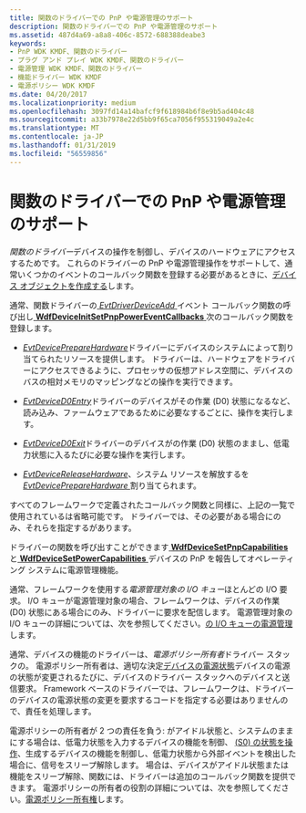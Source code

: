 ```yaml
---
title: 関数のドライバーでの PnP や電源管理のサポート
description: 関数のドライバーでの PnP や電源管理のサポート
ms.assetid: 487d4a69-a8a8-406c-8572-688388deabe3
keywords:
- PnP WDK KMDF、関数のドライバー
- プラグ アンド プレイ WDK KMDF、関数のドライバー
- 電源管理 WDK KMDF、関数のドライバー
- 機能ドライバー WDK KMDF
- 電源ポリシー WDK KMDF
ms.date: 04/20/2017
ms.localizationpriority: medium
ms.openlocfilehash: 3097fd14a14bafcf9f618984b6f8e9b5ad404c48
ms.sourcegitcommit: a33b7978e22d5bb9f65ca7056f955319049a2e4c
ms.translationtype: MT
ms.contentlocale: ja-JP
ms.lasthandoff: 01/31/2019
ms.locfileid: "56559856"
---
```

# <a name="supporting-pnp-and-power-management-in-function-drivers"></a>関数のドライバーでの PnP や電源管理のサポート


*関数のドライバー*デバイスの操作を制御し、デバイスのハードウェアにアクセスするためです。 これらのドライバーの PnP や電源管理操作をサポートして、通常いくつかのイベントのコールバック関数を登録する必要があるときに、[デバイス オブジェクトを作成する](creating-a-framework-device-object.md)します。

通常、関数ドライバーの[ *EvtDriverDeviceAdd* ](https://msdn.microsoft.com/library/windows/hardware/ff541693)イベント コールバック関数の呼び出し[ **WdfDeviceInitSetPnpPowerEventCallbacks** ](https://msdn.microsoft.com/library/windows/hardware/ff546135)次のコールバック関数を登録します。

-   [*EvtDevicePrepareHardware*](https://msdn.microsoft.com/library/windows/hardware/ff540880)ドライバーにデバイスのシステムによって割り当てられたリソースを提供します。 ドライバーは、ハードウェアをドライバーにアクセスできるように、プロセッサの仮想アドレス空間に、デバイスのバスの相対メモリのマッピングなどの操作を実行できます。

-   [*EvtDeviceD0Entry*](https://msdn.microsoft.com/library/windows/hardware/ff540848)ドライバーのデバイスがその作業 (D0) 状態になるなど、読み込み、ファームウェアであるために必要なするごとに、操作を実行します。

-   [*EvtDeviceD0Exit*](https://msdn.microsoft.com/library/windows/hardware/ff540855)ドライバーのデバイスがの作業 (D0) 状態のままし、低電力状態に入るたびに必要な操作を実行します。

-   [*EvtDeviceReleaseHardware*](https://msdn.microsoft.com/library/windows/hardware/ff540890)、システム リソースを解放するを[ *EvtDevicePrepareHardware* ](https://msdn.microsoft.com/library/windows/hardware/ff540880)割り当てられます。

すべてのフレームワークで定義されたコールバック関数と同様に、上記の一覧で使用されているは省略可能です。 ドライバーでは、その必要がある場合にのみ、それらを指定するがあります。

ドライバーの関数を呼び出すことができます[ **WdfDeviceSetPnpCapabilities** ](https://msdn.microsoft.com/library/windows/hardware/ff546898)と[ **WdfDeviceSetPowerCapabilities** ](https://msdn.microsoft.com/library/windows/hardware/ff546901)デバイスの PnP を報告してオペレーティング システムに電源管理機能。

通常、フレームワークを使用する*電源管理対象の I/O キュー*ほとんどの I/O 要求。 I/O キューが電源管理対象の場合、フレームワークは、デバイスの作業 (D0) 状態にある場合にのみ、ドライバーに要求を配信します。 電源管理対象の I/O キューの詳細については、次を参照してください。[の I/O キューの電源管理](power-management-for-i-o-queues.md)します。

通常、デバイスの機能のドライバーは、*電源ポリシー所有者*ドライバー スタックの。 電源ポリシー所有者は、適切な決定[デバイスの電源状態](https://msdn.microsoft.com/library/windows/hardware/ff543162)デバイスの電源の状態が変更されるたびに、デバイスのドライバー スタックへのデバイスと送信要求。 Framework ベースのドライバーでは、フレームワークは、ドライバーのデバイスの電源状態の変更を要求するコードを指定する必要はありませんので、責任を処理します。

電源ポリシーの所有者が 2 つの責任を負う: がアイドル状態と、システムのままにする場合は、低電力状態を入力するデバイスの機能を制御、 [(S0) の状態を操作](https://msdn.microsoft.com/library/windows/hardware/ff564591)、生成するデバイスの機能を制御し、低電力状態から外部イベントを検出した場合に、信号をスリープ解除します。 場合は、デバイスがアイドル状態または機能をスリープ解除、関数には、ドライバーは追加のコールバック関数を提供できます。 電源ポリシーの所有者の役割の詳細については、次を参照してください。[電源ポリシー所有権](power-policy-ownership.md)します。

 

 





